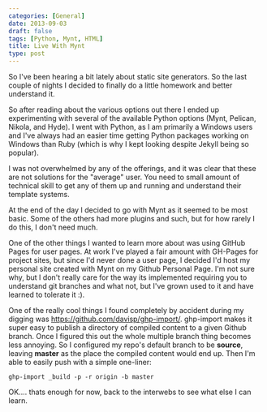 ```yaml
---
categories: [General]
date: 2013-09-03
draft: false
tags: [Python, Mynt, HTML]
title: Live With Mynt
type: post
---
```

So I've been hearing a bit lately about static site generators. So the last
couple of nights I decided to finally do a little homework and better
understand it.
<!--more-->
So after reading about the various options out there I ended up experimenting
with several of the available Python options (Mynt, Pelican, Nikola, and Hyde).
I went with Python, as I am primarily a Windows users and I've always had an
easier time getting Python packages working on Windows than Ruby
(which is why I kept looking despite Jekyll being so popular).

I was not overwhelmed by any of the offerings, and it was clear that these are
not solutions for the "average" user. You need to small amount of technical
skill to get any of them up and running and understand their template systems.

At the end of the day I decided to go with Mynt as it seemed to be most basic.
Some of the others had more plugins and such, but for how rarely I do this,
I don't need much.

One of the other things I wanted to learn more about was using GitHub Pages
for user pages. At work I've played a fair amount with GH-Pages for project
sites,  but since I'd never done a user page, I decided I'd host my personal
site created with Mynt on my Github Personal Page. I'm not sure why, but I
don't really care for the way its implemented requiring you to understand git
branches and what not, but I've grown used to it and have learned to tolerate
it :).

One of the really cool things I found completely by accident during my
digging was https://github.com/davisp/ghp-import/. ghp-import makes it super
 easy to publish a directory of compiled content to a given Github branch.
 Once I figured this out the whole multiple branch thing becomes less annoying.
 So I configured my repo's default branch to be **source**, leaving **master**
 as the place the compiled content would end up. Then I'm able to easily push
 with a simple one-liner:

 ```shell
 ghp-import _build -p -r origin -b master
 ```

 OK.... thats enough for now, back to the interwebs to see what else I can
 learn.